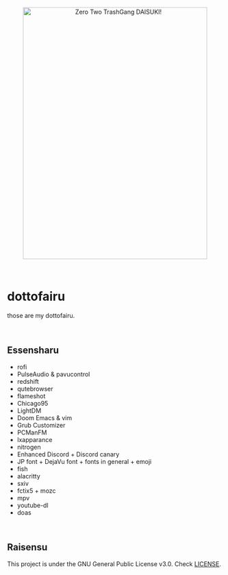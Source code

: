 <br>
<p align="center">
  <img src="https://i.imgur.com/PPTH3lA.png" alt="Zero Two TrashGang DAISUKI!" width="430" height="588">
  </p>
  <br>
  

# dottofairu #

those are my dottofairu.

<br>

## Essensharu ##

- rofi
- PulseAudio & pavucontrol
- redshift
- qutebrowser
- flameshot
- Chicago95
- LightDM
- Doom Emacs & vim
- Grub Customizer
- PCManFM
- lxapparance
- nitrogen
- Enhanced Discord + Discord canary
- JP font + DejaVu font + fonts in general + emoji
- fish
- alacritty
- sxiv
- fctix5 + mozc
- mpv
- youtube-dl
- doas

<br>

## Raisensu ##
This project is under the GNU General Public License v3.0. Check [LICENSE](https://github.com/Scxrpion69/dotfiles/blob/master/LICENSE/ "LICENSE").
